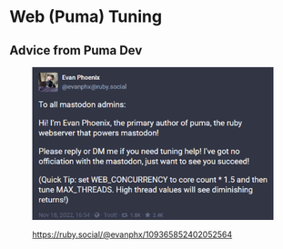 # Web (Puma) Tuning



## Advice from Puma Dev

<figure><img src="../.gitbook/assets/image (1).png" alt=""><figcaption><p><a href="https://ruby.social/@evanphx/109365852402052564">https://ruby.social/@evanphx/109365852402052564</a></p></figcaption></figure>
